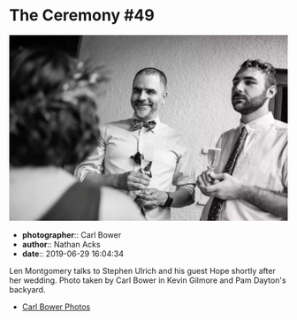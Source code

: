 # The Ceremony #49

![Len Montgomery talks to Stephen Ulrich and his guest Hope](assets/2019-06-29-set-1-the-ceremony-49.webp)

* **photographer**:: Carl Bower  
* **author**:: Nathan Acks  
* **date**:: 2019-06-29 16:04:34

Len Montgomery talks to Stephen Ulrich and his guest Hope shortly after her wedding. Photo taken by Carl Bower in Kevin Gilmore and Pam Dayton's backyard.

* [Carl Bower Photos](https://carlbowerphotos.com)
